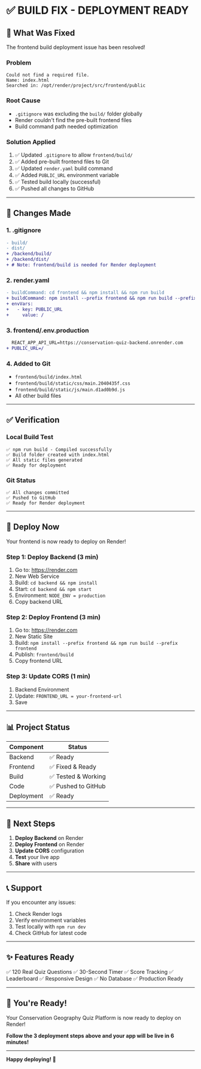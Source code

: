 # ✅ BUILD FIX - DEPLOYMENT READY

## 🔧 What Was Fixed

The frontend build deployment issue has been resolved!

### **Problem**
```
Could not find a required file.
Name: index.html
Searched in: /opt/render/project/src/frontend/public
```

### **Root Cause**
- `.gitignore` was excluding the `build/` folder globally
- Render couldn't find the pre-built frontend files
- Build command path needed optimization

### **Solution Applied**

1. ✅ Updated `.gitignore` to allow `frontend/build/`
2. ✅ Added pre-built frontend files to Git
3. ✅ Updated `render.yaml` build command
4. ✅ Added `PUBLIC_URL` environment variable
5. ✅ Tested build locally (successful)
6. ✅ Pushed all changes to GitHub

---

## 📝 Changes Made

### **1. .gitignore**
```diff
- build/
- dist/
+ /backend/build/
+ /backend/dist/
+ # Note: frontend/build is needed for Render deployment
```

### **2. render.yaml**
```diff
- buildCommand: cd frontend && npm install && npm run build
+ buildCommand: npm install --prefix frontend && npm run build --prefix frontend
+ envVars:
+   - key: PUBLIC_URL
+     value: /
```

### **3. frontend/.env.production**
```diff
  REACT_APP_API_URL=https://conservation-quiz-backend.onrender.com
+ PUBLIC_URL=/
```

### **4. Added to Git**
- `frontend/build/index.html`
- `frontend/build/static/css/main.2040435f.css`
- `frontend/build/static/js/main.d1ad0b9d.js`
- All other build files

---

## ✅ Verification

### **Local Build Test**
```
✅ npm run build - Compiled successfully
✅ Build folder created with index.html
✅ All static files generated
✅ Ready for deployment
```

### **Git Status**
```
✅ All changes committed
✅ Pushed to GitHub
✅ Ready for Render deployment
```

---

## 🚀 Deploy Now

Your frontend is now ready to deploy on Render!

### **Step 1: Deploy Backend (3 min)**
1. Go to: https://render.com
2. New Web Service
3. Build: `cd backend && npm install`
4. Start: `cd backend && npm start`
5. Environment: `NODE_ENV = production`
6. Copy backend URL

### **Step 2: Deploy Frontend (3 min)**
1. Go to: https://render.com
2. New Static Site
3. Build: `npm install --prefix frontend && npm run build --prefix frontend`
4. Publish: `frontend/build`
5. Copy frontend URL

### **Step 3: Update CORS (1 min)**
1. Backend Environment
2. Update: `FRONTEND_URL = your-frontend-url`
3. Save

---

## 📊 Project Status

| Component | Status |
|-----------|--------|
| Backend | ✅ Ready |
| Frontend | ✅ Fixed & Ready |
| Build | ✅ Tested & Working |
| Code | ✅ Pushed to GitHub |
| Deployment | ✅ Ready |

---

## 🎯 Next Steps

1. **Deploy Backend** on Render
2. **Deploy Frontend** on Render
3. **Update CORS** configuration
4. **Test** your live app
5. **Share** with users

---

## 📞 Support

If you encounter any issues:

1. Check Render logs
2. Verify environment variables
3. Test locally with `npm run dev`
4. Check GitHub for latest code

---

## ✨ Features Ready

✅ 120 Real Quiz Questions
✅ 30-Second Timer
✅ Score Tracking
✅ Leaderboard
✅ Responsive Design
✅ No Database
✅ Production Ready

---

## 🎉 You're Ready!

Your Conservation Geography Quiz Platform is now ready to deploy on Render!

**Follow the 3 deployment steps above and your app will be live in 6 minutes!**

---

**Happy deploying! 🚀**

